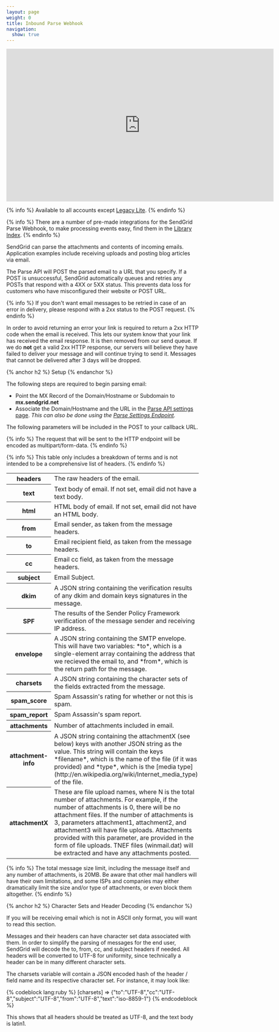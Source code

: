 ```yaml
---
layout: page
weight: 0
title: Inbound Parse Webhook
navigation:
  show: true
---
```


<iframe src="https://player.vimeo.com/video/95798301" width="700" height="400" frameborder="0" webkitallowfullscreen mozallowfullscreen allowfullscreen></iframe>

{% info %}
Available to all accounts except [Legacy Lite]({{root_url}}/Classroom/Basics/Billing/legacy_lite_plan.html).
{% endinfo %}

{% info %}
There are a number of pre-made integrations for the SendGrid Parse Webhook, to make processing events easy, find them in the [Library Index]({{root_url}}/Integrate/libraries.html#-Webhook-Libraries).
{% endinfo %}

SendGrid can parse the attachments and contents of incoming emails. Application examples include receiving uploads and posting blog articles via email.

The Parse API will POST the parsed email to a URL that you specify. If a POST is unsuccessful, SendGrid automatically queues and retries any POSTs that respond with a 4XX or 5XX status. This prevents data loss for customers who have misconfigured their website or POST URL.

{% info %}
If you don't want email messages to be retried in case of an error in delivery, please respond with a 2xx status to the POST request.
{% endinfo %}

In order to avoid returning an error your link is required to return a 2xx HTTP code when the email is received. This lets our system know that your link has received the email response. It is then removed from our send queue. If we do **not** get a valid 2xx HTTP response, our servers will believe they have failed to deliver your message and will continue trying to send it. Messages that cannot be delivered after 3 days will be dropped.

{% anchor h2 %}
Setup
{% endanchor %}

The following steps are required to begin parsing email:

-   Point the MX Record of the Domain/Hostname or Subdomain to **mx.sendgrid.net**
-   Associate the Domain/Hostname and the URL in the [Parse API settings page]({{site.site_url}}/developer/reply). *This can also be done using the [Parse Settings Endpoint]({{root_url}}/API_Reference/Web_API/parse_settings.html).*

The following parameters will be included in the POST to your callback URL.

{% info %}
The request that will be sent to the HTTP endpoint will be encoded as multipart/form-data.
{% endinfo %}

{% info %}
This table only includes a breakdown of terms and is not intended to be a comprehensive list of headers.
{% endinfo %}

<table class="table table-bordered table-striped">

   <tbody>
      <tr>
         <th>headers</th>
         <td>The raw headers of the email.</td>
      </tr>
      <tr>
         <th>text</th>
         <td>Text body of email. If not set, email did not have a text body.</td>
      </tr>
      <tr>
         <th>html</th>
         <td>HTML body of email. If not set, email did not have an HTML body.</td>
      </tr>
      <tr>
         <th>from</th>
         <td>Email sender, as taken from the message headers.</td>
      </tr>
      <tr>
         <th>to</th>
         <td>Email recipient field, as taken from the message headers.</td>
      </tr>
      <tr>
         <th>cc</th>
         <td>Email cc field, as taken from the message headers.</td>
      </tr>
      <tr>
         <th>subject</th>
         <td>Email Subject.</td>
      </tr>
      <tr>
         <th>dkim</th>
         <td>A JSON string containing the verification results of any dkim and domain keys signatures in the message.</td>
      </tr>
      <tr>
         <th>SPF</th>
         <td>The results of the Sender Policy Framework verification of the message sender and receiving IP address.</td>
      </tr>
      <tr>
         <th>envelope</th>
         <td>A JSON string containing the SMTP envelope. This will have two variables: *to*, which is a single-element array containing the address that we recieved the email to, and *from*, which is the return path for the message.</td>
      </tr>
      <tr>
         <th>charsets</th>
         <td>A JSON string containing the character sets of the fields extracted from the message.</td>
      </tr>
      <tr>
         <th>spam_score</th>
         <td>Spam Assassin's rating for whether or not this is spam.</td>
      </tr>
      <tr>
         <th>spam_report</th>
         <td>Spam Assassin's spam report.</td>
      </tr>
      <tr>
         <th>attachments</th>
         <td>Number of attachments included in email.</td>
      </tr>
      <tr>
         <th>attachment-info</th>
         <td>A JSON string containing the attachmentX (see below) keys with another JSON string as the value. This string will contain the keys *filename*, which is the name of the file (if it was provided) and *type*, which is the [media type](http://en.wikipedia.org/wiki/Internet_media_type) of the file.</td>
      </tr>
      <tr>
         <th>attachmentX</th>
         <td>These are file upload names, where N is the total number of attachments. For example, if the number of attachments is 0, there will be no attachment files. If the number of attachments is 3, parameters attachment1, attachment2, and attachment3 will have file uploads. Attachments provided with this parameter, are provided in the form of file uploads. TNEF files (winmail.dat) will be extracted and have any attachments posted.</td>
      </tr>
   </tbody>
</table>

{% info %}
The total message size limit, including the message itself and any number of attachments, is 20MB. Be aware that other mail handlers will have their own limitations, and some ISPs and companies may either dramatically limit the size and/or type of attachments, or even block them altogether.
{% endinfo %}

{% anchor h2 %}
Character Sets and Header Decoding
{% endanchor %}

If you will be receiving email which is not in ASCII only format, you will want to read this section.

Messages and their headers can have character set data associated with them. In order to simplify the parsing of messages for the end user, SendGrid will decode the to, from, cc, and subject headers if needed. All headers will be converted to UTF-8 for uniformity, since technically a header can be in many different character sets.

The charsets variable will contain a JSON encoded hash of the header / field name and its respective character set. For instance, it may look like:

{% codeblock lang:ruby %}
[charsets] => {"to":"UTF-8","cc":"UTF-8","subject":"UTF-8","from":"UTF-8","text":"iso-8859-1"}
{% endcodeblock %}

This shows that all headers should be treated as UTF-8, and the text body is latin1.
